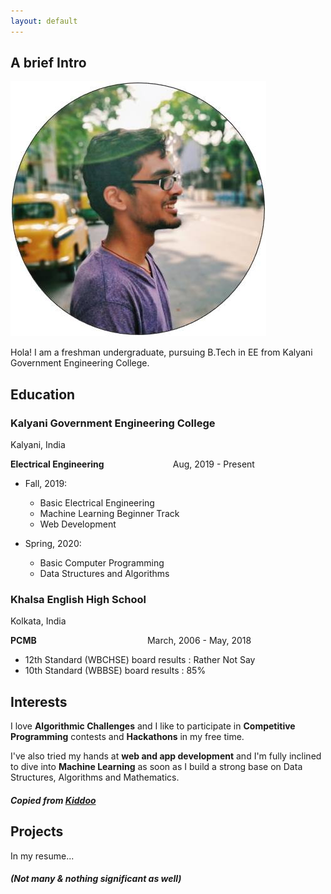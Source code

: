 ```yaml
---
layout: default
---
```



## A brief Intro

<img class="profile-picture" src="struggler.jpg">

Hola! I am a freshman undergraduate, pursuing B.Tech in EE from Kalyani Government Engineering College.

## Education

### Kalyani Government Engineering College  

Kalyani, India  

**Electrical Engineering** &nbsp;&nbsp;&nbsp;&nbsp;&nbsp;&nbsp;&nbsp;&nbsp;&nbsp;&nbsp;&nbsp;&nbsp;&nbsp;&nbsp;&nbsp;&nbsp;&nbsp;&nbsp;&nbsp;&nbsp;&nbsp;&nbsp;&nbsp;&nbsp;&nbsp;&nbsp; Aug, 2019 - Present
- Fall, 2019:  
	- Basic Electrical Engineering
	- Machine Learning Beginner Track 
    - Web Development   

 
- Spring, 2020: 
	- Basic Computer Programming
    - Data Structures and Algorithms
 
    

### Khalsa English High School  
Kolkata, India  

**PCMB** &nbsp;&nbsp;&nbsp;&nbsp;&nbsp;&nbsp;&nbsp;&nbsp;&nbsp;&nbsp;&nbsp;&nbsp;&nbsp;&nbsp;&nbsp;&nbsp;&nbsp;&nbsp;&nbsp;&nbsp;&nbsp;&nbsp;&nbsp;&nbsp;&nbsp;&nbsp;&nbsp;&nbsp;&nbsp;&nbsp;&nbsp;&nbsp;&nbsp;&nbsp;&nbsp;&nbsp;&nbsp;&nbsp;&nbsp;&nbsp;&nbsp;&nbsp;&nbsp; March, 2006 - May, 2018
- 12th Standard (WBCHSE) board results : Rather Not Say
- 10th Standard (WBBSE) board results : 85%

## Interests

I love **Algorithmic Challenges** and I like to participate in **Competitive Programming** contests and **Hackathons** in my free time.

I've also tried my hands at **web and app development** and I'm fully inclined to dive into **Machine Learning** as soon as I build a strong base on Data Structures, Algorithms and Mathematics.
##### Copied from [Kiddoo][Ayush]

[Ayush]: https://ayush-kgec.github.io

## Projects  


In my resume...  
##### (Not many & nothing significant as well)